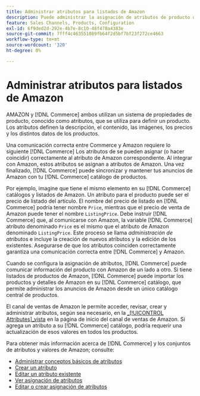 ```yaml
---
title: Administrar atributos para listados de Amazon
description: Puede administrar la asignación de atributos de producto de Commerce a atributos de Amazon para garantizar una información de producto precisa entre los sistemas.
feature: Sales Channels, Products, Configuration
exl-id: 6f9ded2d-292e-4b7e-8c10-48f478a4383e
source-git-commit: 7fff4c463551089fb64f2d5bf7bf23f272ce4663
workflow-type: tm+mt
source-wordcount: '320'
ht-degree: 0%

---
```


# Administrar atributos para listados de Amazon

AMAZON y [!DNL Commerce] ambos utilizan un sistema de propiedades de producto, conocido como atributos, que se utiliza para definir un producto. Los atributos definen la descripción, el contenido, las imágenes, los precios y los distintos datos de los productos.

Una comunicación correcta entre Commerce y Amazon requiere lo siguiente [!DNL Commerce] Los atributos de se pueden asignar (o hacer coincidir) correctamente al atributo de Amazon correspondiente. Al integrar con Amazon, estos atributos se asignan a atributos de Amazon. Una vez finalizado, [!DNL Commerce] puede sincronizar y mantener tus anuncios de Amazon con tu [!DNL Commerce] catálogo de productos.

Por ejemplo, imagine que tiene el mismo elemento en su [!DNL Commerce] catálogos y listados de Amazon. Un atributo para el producto puede ser el precio de listado del artículo. El nombre del precio de listado en [!DNL Commerce] podría tener nombre `Price`, mientras que el precio de venta de Amazon puede tener el nombre `ListingPrice`. Debe instruir [!DNL Commerce] que, al comunicarse con Amazon, la variable [!DNL Commerce] atributo denominado `Price` es el mismo que el atributo de Amazon denominado `ListingPrice`. Este proceso se llama _administración de atributos_ e incluye la creación de nuevos atributos y la edición de los existentes. Asegurarse de que los atributos coinciden correctamente garantiza una comunicación correcta entre [!DNL Commerce] y Amazon.

Cuando se configura la asignación de atributos, [!DNL Commerce] puede comunicar información del producto con Amazon de un lado a otro. Si tiene listados de productos de Amazon, [!DNL Commerce] puede importar los productos y detalles de Amazon en su [!DNL Commerce] catálogo, que permite administrar los anuncios de Amazon desde un único catálogo central de productos.

El canal de ventas de Amazon le permite acceder, revisar, crear y administrar atributos, según sea necesario, en la [_[!UICONTROL Attributes]_vista](./attributes-view.md) en la página de inicio del canal de ventas de Amazon. Si agrega un atributo a su [!DNL Commerce] catálogo, podría requerir una actualización de esos valores en todos los productos.

Para obtener más información acerca de [!DNL Commerce] y los conjuntos de atributos y valores de Amazon; consulte:

- [Administrar conceptos básicos de atributos](https://experienceleague.adobe.com/docs/commerce-admin/catalog/product-attributes/product-attributes.html)
- [Crear un atributo](./creating-attributes.md#create-an-attribute)
- [Editar un atributo existente](./creating-attributes.md#edit-an-attribute)
- [Ver asignación de atributos](./amazon-matching-attributes-values.md)
- [Editar o crear asignación de atributos](./amazon-manually-update-incomplete-listing.md)

